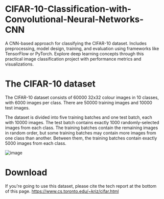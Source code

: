 # CIFAR-10-Classification-with-Convolutional-Neural-Networks-CNN
A CNN-based approach for classifying the CIFAR-10 dataset. Includes preprocessing, model design, training, and evaluation using frameworks like TensorFlow or PyTorch. Explore deep learning concepts through this practical image classification project with performance metrics and visualizations.
# The CIFAR-10 dataset
The CIFAR-10 dataset consists of 60000 32x32 colour images in 10 classes, with 6000 images per class. There are 50000 training images and 10000 test images.

The dataset is divided into five training batches and one test batch, each with 10000 images. The test batch contains exactly 1000 randomly-selected images from each class. The training batches contain the remaining images in random order, but some training batches may contain more images from one class than another. Between them, the training batches contain exactly 5000 images from each class.


![image](https://github.com/user-attachments/assets/09970b76-ae00-4a90-a701-8fc5a27f455c)

# Download
If you're going to use this dataset, please cite the tech report at the bottom of this page.
https://www.cs.toronto.edu/~kriz/cifar.html

